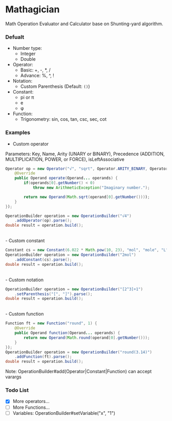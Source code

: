# Mathagician
Math Operation Evaluator and Calculator base on Shunting-yard algorithm. <br />

### Defualt
- Number type: 
  - Integer
  - Double
- Operator: 
  - Basic: +, -, *, /
  - Advance: %, ^, !
- Notation: 
  - Custom Parenthesis (Default: `()`)
- Constant: 
  - pi or π
  - e
  - φ
- Function: 
  - Trigonometry: sin, cos, tan, csc, sec, cot
  
### Examples
- Custom operator

Parameters: Key, Name, Arity (UNARY or BINARY),
Precedence (ADDITION, MULTIPLICATION, POWER, or FORCE), isLeftAssociative
```java 
Operator op = new Operator("√", "sqrt", Operator.ARITY_BINARY, Operator.POWER, false){
    @Override
    public Operand operate(Operand... operands) {
        if(operands[0].getNumber() < 0)
            throw new ArithmeticException("Imaginary number.");

        return new Operand(Math.sqrt(operand[0].getNumber())));
    }
});

OperationBuilder operation = new OperationBuilder("√4")
    .addOperator(op).parse();
double result = operation.build();
```
<br />
- Custom constant

```java 
Constant cs = new Constant(6.022 * Math.pow(10, 23), "mol", "mole", "L");
OperationBuilder operation = new OperationBuilder("2mol")
    .addConstant(cs).parse();
double result = operation.build();
```
<br />
- Custom notation

```java 
OperationBuilder operation = new OperationBuilder("[2^3]+1")
    .setParenthesis("[", "]").parse();
double result = operation.build();
```
<br />
- Custom function <br />

```java 
Function ft = new Function("round", 1) {
    @Override
    public Operand function(Operand... operands) {
        return new Operand(Math.round(operand[0].getNumber()));
    }
});
OperationBuilder operation = new OperationBuilder("round(3.14)")
    .addFunction(ft).parse();
double result = operation.build();
```
Note: OperationBuilder#add(Operator|Constant|Function) can accept varargs

### Todo List
- [x] More operators...
- [ ] More Functions... 
- [ ] Variables: OperationBuilder#setVariable("x", "1")
